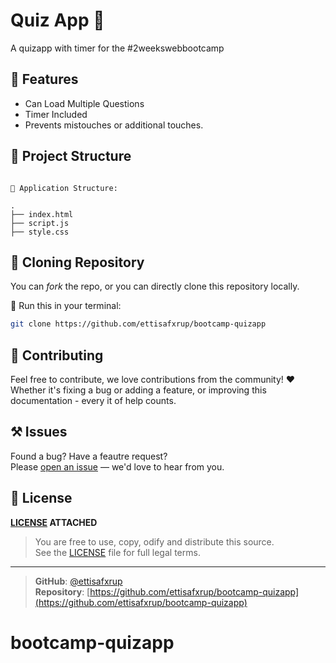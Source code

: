 # Quiz App 🚀

A quizapp with timer for the #2weekswebbootcamp

## <!-- Description, Quiz App -->

## 💖 Features

- Can Load Multiple Questions
- Timer Included
- Prevents mistouches or additional touches.

## 📁 Project Structure

```text

📁 Application Structure:

.
├── index.html
├── script.js
├── style.css

```

## 🦋 Cloning Repository

You can _fork_ the repo, or you can directly clone this repository locally.

🔧 Run this in your terminal:

```bash
git clone https://github.com/ettisafxrup/bootcamp-quizapp
```

## 🤝 Contributing

Feel free to contribute, we love contributions from the community! ❤  
Whether it's fixing a bug or adding a feature, or improving this documentation - every it of help counts.

## ⚒ Issues

Found a bug? Have a feautre request?  
Please <a href="https://github.com/ettisafxrup/bootcamp-quizapp/issues/new" target="_blank">open an issue</a> — we'd love to hear from you.

## 📄 License

**[LICENSE](./LICENSE) ATTACHED**

> You are free to use, copy, odify and distribute this source.  
> See the [LICENSE](./LICENSE) file for full legal terms.

---

> **GitHub**: [@ettisafxrup](https://github.com/ettisafxrup)  
> **Repository**: [https://github.com/ettisafxrup/bootcamp-quizapp](https://github.com/ettisafxrup/bootcamp-quizapp)

# bootcamp-quizapp
